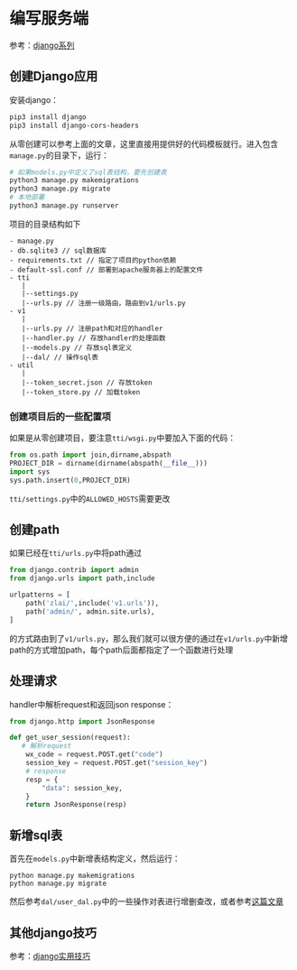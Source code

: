 # 编写服务端

参考：[django系列](https://www.jianshu.com/nb/30051783)

## 创建Django应用

安装django：

```bash
pip3 install django
pip3 install django-cors-headers
```

从零创建可以参考上面的文章，这里直接用提供好的代码模板就行。进入包含`manage.py`的目录下，运行：

```bash
# 如果models.py中定义了sql表结构，要先创建表
python3 manage.py makemigrations
python3 manage.py migrate
# 本地部署
python3 manage.py runserver
```

项目的目录结构如下

```
- manage.py
- db.sqlite3 // sql数据库
- requirements.txt // 指定了项目的python依赖
- default-ssl.conf // 部署到apache服务器上的配置文件
- tti
   |
   |--settings.py
   |--urls.py // 注册一级路由，路由到v1/urls.py
- v1
   |
   |--urls.py // 注册path和对应的handler
   |--handler.py // 存放handler的处理函数
   |--models.py // 存放sql表定义
   |--dal/ // 操作sql表
- util
   |
   |--token_secret.json // 存放token
   |--token_store.py // 加载token
```

### 创建项目后的一些配置项

如果是从零创建项目，要注意`tti/wsgi.py`中要加入下面的代码：

```py
from os.path import join,dirname,abspath
PROJECT_DIR = dirname(dirname(abspath(__file__)))
import sys
sys.path.insert(0,PROJECT_DIR)
```

`tti/settings.py`中的`ALLOWED_HOSTS`需要更改

## 创建path

如果已经在`tti/urls.py`中将path通过

```py
from django.contrib import admin
from django.urls import path,include

urlpatterns = [
    path('zlai/',include('v1.urls')),
    path('admin/', admin.site.urls),
]
```

的方式路由到了`v1/urls.py`，那么我们就可以很方便的通过在`v1/urls.py`中新增path的方式增加path，每个path后面都指定了一个函数进行处理

## 处理请求

handler中解析request和返回json response：
```py
from django.http import JsonResponse

def get_user_session(request):
   # 解析request
    wx_code = request.POST.get("code")
    session_key = request.POST.get("session_key")
    # response
    resp = {
        "data": session_key,
    }
    return JsonResponse(resp)
```

## 新增sql表
首先在`models.py`中新增表结构定义，然后运行：

```
python manage.py makemigrations
python manage.py migrate
```

然后参考`dal/user_dal.py`中的一些操作对表进行增删查改，或者参考[这篇文章](https://www.jianshu.com/p/eb9d5136ee92)

## 其他django技巧

参考：[django实用技巧](https://www.jianshu.com/p/bdb43155513d)